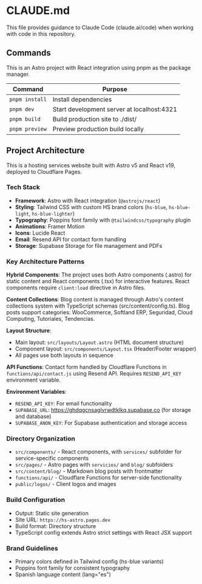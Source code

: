 # CLAUDE.md

This file provides guidance to Claude Code (claude.ai/code) when working with code in this repository.

## Commands

This is an Astro project with React integration using pnpm as the package manager.

| Command | Purpose |
|---------|---------|
| `pnpm install` | Install dependencies |
| `pnpm dev` | Start development server at localhost:4321 |
| `pnpm build` | Build production site to ./dist/ |
| `pnpm preview` | Preview production build locally |

## Project Architecture

This is a hosting services website built with Astro v5 and React v19, deployed to Cloudflare Pages.

### Tech Stack
- **Framework**: Astro with React integration (`@astrojs/react`)
- **Styling**: Tailwind CSS with custom HS brand colors (`hs-blue`, `hs-blue-light`, `hs-blue-lighter`)
- **Typography**: Poppins font family with `@tailwindcss/typography` plugin
- **Animations**: Framer Motion
- **Icons**: Lucide React
- **Email**: Resend API for contact form handling
- **Storage**: Supabase Storage for file management and PDFs

### Key Architecture Patterns

**Hybrid Components**: The project uses both Astro components (.astro) for static content and React components (.tsx) for interactive features. React components require `client:load` directive in Astro files.

**Content Collections**: Blog content is managed through Astro's content collections system with TypeScript schemas (src/content/config.ts). Blog posts support categories: WooCommerce, Softland ERP, Seguridad, Cloud Computing, Tutoriales, Tendencias.

**Layout Structure**: 
- Main layout: `src/layouts/Layout.astro` (HTML document structure)
- Component layout: `src/components/Layout.tsx` (Header/Footer wrapper)
- All pages use both layouts in sequence

**API Functions**: Contact form handled by Cloudflare Functions in `functions/api/contact.js` using Resend API. Requires `RESEND_API_KEY` environment variable.

**Environment Variables**: 
- `RESEND_API_KEY`: For email functionality
- `SUPABASE_URL`: https://ghdqgcnsaglvrwdtklkq.supabase.co (for storage and database)
- `SUPABASE_ANON_KEY`: For Supabase authentication and storage access

### Directory Organization
- `src/components/` - React components, with `services/` subfolder for service-specific components
- `src/pages/` - Astro pages with `servicios/` and `blog/` subfolders  
- `src/content/blog/` - Markdown blog posts with frontmatter
- `functions/api/` - Cloudflare Functions for server-side functionality
- `public/logos/` - Client logos and images

### Build Configuration
- Output: Static site generation
- Site URL: `https://hs-astro.pages.dev`
- Build format: Directory structure
- TypeScript config extends Astro strict settings with React JSX support

### Brand Guidelines
- Primary colors defined in Tailwind config (hs-blue variants)
- Poppins font family for consistent typography
- Spanish language content (lang="es")